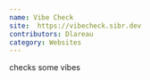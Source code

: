 ```yaml
---
name: Vibe Check
site:  https://vibecheck.sibr.dev
contributors: Dlareau
category: Websites
---
```

 checks some vibes